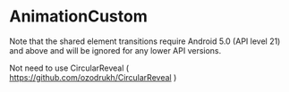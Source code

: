 # AnimationCustom

Note that the shared element transitions require Android 5.0 (API level 21) and above and will be ignored for any lower API versions.

Not need to use CircularReveal ( https://github.com/ozodrukh/CircularReveal )
